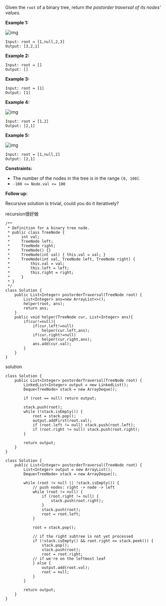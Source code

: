 Given the `root` of a binary tree, return *the postorder traversal of its nodes' values*.

 

**Example 1:**

![img](https://assets.leetcode.com/uploads/2020/08/28/pre1.jpg)

```
Input: root = [1,null,2,3]
Output: [3,2,1]
```

**Example 2:**

```
Input: root = []
Output: []
```

**Example 3:**

```
Input: root = [1]
Output: [1]
```

**Example 4:**

![img](https://assets.leetcode.com/uploads/2020/08/28/pre3.jpg)

```
Input: root = [1,2]
Output: [2,1]
```

**Example 5:**

![img](https://assets.leetcode.com/uploads/2020/08/28/pre2.jpg)

```
Input: root = [1,null,2]
Output: [2,1]
```

 

**Constraints:**

- The number of the nodes in the tree is in the range `[0, 100]`.
- `-100 <= Node.val <= 100`

 

**Follow up:**

Recursive solution is trivial, could you do it iteratively?

recursion很好做

```
/**
 * Definition for a binary tree node.
 * public class TreeNode {
 *     int val;
 *     TreeNode left;
 *     TreeNode right;
 *     TreeNode() {}
 *     TreeNode(int val) { this.val = val; }
 *     TreeNode(int val, TreeNode left, TreeNode right) {
 *         this.val = val;
 *         this.left = left;
 *         this.right = right;
 *     }
 * }
 */
class Solution {
    public List<Integer> postorderTraversal(TreeNode root) {
        List<Integer> ans=new ArrayList<>();
        helper(root, ans);
        return ans;
    }
    public void helper(TreeNode cur, List<Integer> ans){
        if(cur!=null){
            if(cur.left!=null)
                helper(cur.left,ans);
            if(cur.right!=null)
                helper(cur.right,ans);
            ans.add(cur.val);
        }
    }
}
```

solution

```
class Solution {
    public List<Integer> postorderTraversal(TreeNode root) {
        LinkedList<Integer> output = new LinkedList();
        Deque<TreeNode> stack = new ArrayDeque();
        
        if (root == null) return output;

        stack.push(root);
        while (!stack.isEmpty()) {
            root = stack.pop();
            output.addFirst(root.val);
            if (root.left != null) stack.push(root.left);
            if (root.right != null) stack.push(root.right);
        }

        return output;
    }
}
```



```
class Solution {
    public List<Integer> postorderTraversal(TreeNode root) {
        List<Integer> output = new ArrayList();
        Deque<TreeNode> stack = new ArrayDeque();
        
        while (root != null || !stack.isEmpty()) {
            // push nodes: right -> node -> left
            while (root != null) {
                if (root.right != null) {
                    stack.push(root.right);    
                }
                stack.push(root);
                root = root.left;    
            }
            
            root = stack.pop();
            
            // if the right subtree is not yet processed
            if (!stack.isEmpty() && root.right == stack.peek()) {
                stack.pop();
                stack.push(root);
                root = root.right;  
            // if we're on the leftmost leaf  
            } else {
                output.add(root.val);
                root = null;     
            }   
        }

        return output;
    }
}
```


